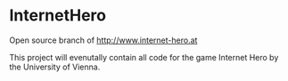 InternetHero
============

Open source branch of http://www.internet-hero.at

This project will evenutally contain all code for the game Internet Hero by the University of Vienna.

